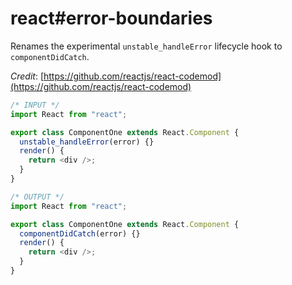 # react#error-boundaries

Renames the experimental `unstable_handleError` lifecycle hook to `componentDidCatch`.

_Credit_: [https://github.com/reactjs/react-codemod](https://github.com/reactjs/react-codemod)

```js
/* INPUT */
import React from "react";

export class ComponentOne extends React.Component {
  unstable_handleError(error) {}
  render() {
    return <div />;
  }
}

/* OUTPUT */
import React from "react";

export class ComponentOne extends React.Component {
  componentDidCatch(error) {}
  render() {
    return <div />;
  }
}
```

